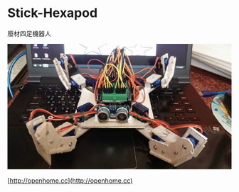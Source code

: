 # Stick-Hexapod

廢材四足機器人

[![廢材四足機器人](picture.jpg)](https://www.youtube.com/watch?v=d2s3qi_liVk)

[http://openhome.cc](http://openhome.cc)